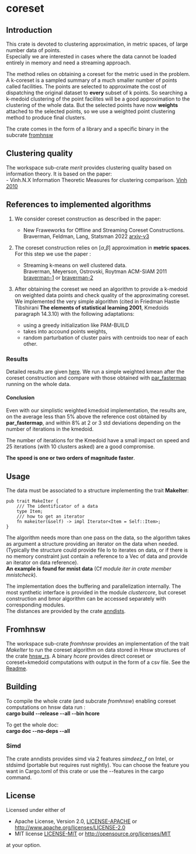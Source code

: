 # coreset

## Introduction 
This crate is devoted to clustering approximation, in metric spaces, of large number data of points.  
Especially we are interested in cases where the data cannot be loaded entirely in memory and need a streaming approach.

The method relies on obtaining a coreset for the metric used in the problem.  
A k-coreset is a sampled summary of a much smaller number of points called facilities. The points are selected to approximate the cost of dispatching the original dataset to **every** subset of k points.  So searching a k-medoid clustering of the point facilites will be a good approximation 
to the clustering of the whole data.
But the selected points have now **weights** attached to the selected points, so we use a weighted point clustering method to produce final clusters.

The crate comes in the form of a library and a specific binary in the subcrate [fromhnsw](#fromhnsw)

## Clustering quality

The workspace sub-crate *merit* provides clustering quality based on
information theory. It is based on the paper:  
    - Vinh.N.X Information Theoretic Measures for clustering comparison. [Vinh 2010](https://jmlr.csail.mit.edu/papers/volume11/vinh10a/vinh10a.pdf)

## References to implemented algorithms

1. We consider coreset construction as described in the paper:  
    -  New Fraweworks for Offline and Streaming Coreset Constructions.   
           Braverman, Feldman, Lang, Statsman 2022
           [arxiv-v3](https://arxiv.org/abs/1612.00889)



2. The coreset construction relies on  [$\alpha$,$\beta$] approximation in **metric spaces**.  For this step we use the paper :
    - Streaming k-means on well clustered data.  
                Braverman, Meyerson, Ostrovski, Roytman ACM-SIAM 2011 
                [braverman-1](https://web.cs.ucla.edu/~rafail/PUBLIC/116.pdf) or [braverman-2](https://dl.acm.org/doi/10.5555/2133036.2133039)

3. After obtaining the coreset we need an algorithm to provide a k-medoid on weighted data points and check quality of the approximating coreset. We implemented the very simple algorithm (cited in Friedman Hastie Tibshirani **The elements of statistical learning 2001**, Kmedoids paragraph 14.3.10) with the following adaptations:

    - using a greedy initialization like PAM-BUILD
    - takes into accound points weights,
    - random parturbation of cluster pairs with centroids too near of each other.


### Results

Detailed results are given [here](./Results.md).
We run a simple weighted kmean after the coreset construction and compare with those obtained with [par_fastermap](https://docs.rs/kmedoids/0.5.0/kmedoids/fn.par_fasterpam.html) running on the whole data.

#### Conclusion
Even with our simplistic weighted kmedoid implementation, the results are, on the average less than 5% above the reference cost obtained by **par_fastermap**, and  within 8% at 2 or 3 std deviations depending on the number of iterations in the kmedoid. 

The number of iterations for the Kmedoid have a small impact on speed and 25 iterations (with 10 clusters asked) are a good compromise.  

**The speed is one or two orders of magnitude faster**.


## Usage 

The data must be associated to a structure implementing the trait **MakeIter**:  

```
pub trait MakeIter {
    /// The identificator of a data
    type Item;
    /// how to get an iterator
    fn makeiter(&self) -> impl Iterator<Item = Self::Item>;
}
```

The algorithm needs more than one pass on the data, so the algorithm takes as argument a structure  providing
an iterator on the data when needed. (Typically the structure could provide file Io to iterates on data, or if there is no memory constraint just contain a reference to a Vec of data and provide an iterator on data reference).  
**An example is found for mnist data** (Cf *module iter in crate member mnistcheck*).  

The implementation does the buffering and parallelization internally.
The most synthetic interface is provided in the module *clustercore*, but coreset construction and bmor algorithm can be accessed separately with
corresponding modules.  
The distances are provided by the crate [anndists](https://crates.io/crates/anndists).

## Fromhnsw

The workspace sub-crate *fromhnsw* provides an implementation of the trait *MakeIter* to run the coreset algorithm on data stored in Hnsw structures of the crate [hnsw_rs](https://crates.io/crates/hnsw_rs). A binary *hcore* provides direct coreset or coreset+kmedoid computations with output in the form of a csv file. See the [Readme](./fromhnsw/README.md).

## Building

To compile the whole crate (and subcrate *fromhnsw*) enabling coreset computations on hnsw data run :  
**cargo build --release --all  --bin hcore**  

To get the whole doc:  
**cargo doc --no-deps --all**

### Simd 

The crate anndists provides simd via 2 features *simdeez_f* on Intel, or stdsimd (portable but requires rust nightly). You can choose the feature you want in Cargo.toml of this crate or use the --features in the cargo command.

## License

Licensed under either of

* Apache License, Version 2.0, [LICENSE-APACHE](LICENSE-APACHE) or <http://www.apache.org/licenses/LICENSE-2.0>
* MIT license [LICENSE-MIT](LICENSE-MIT) or <http://opensource.org/licenses/MIT>

at your option.